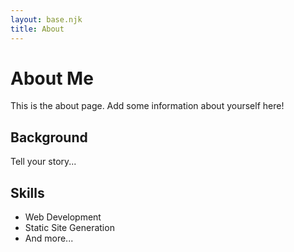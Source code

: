 ```yaml
---
layout: base.njk
title: About
---
```


# About Me

This is the about page. Add some information about yourself here!

## Background

Tell your story...

## Skills

- Web Development
- Static Site Generation
- And more...